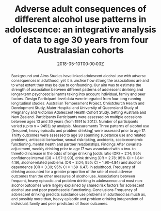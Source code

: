 ﻿---
abstract: "Background and Aims
Studies have linked adolescent alcohol use with adverse consequences in adulthood, yet it is unclear how strong the associations are and to what extent they may be due to confounding. Our aim was to estimate the strength of association between different patterns of adolescent drinking and longer‐term psychosocial harms taking into account individual, family and peer factors.
Design
Participant‐level data were integrated from four long‐running longitudinal studies: Australian Temperament Project, Christchurch Health and Development Study, Mater Hospital and University of Queensland Study of Pregnancy and Victorian Adolescent Health Cohort Study.
Setting
Australia and New Zealand.
Participants
Participants were assessed on multiple occasions between ages 13 and 30 years (from 1991 to 2012). Number of participants varied (up to n = 9453) by analysis.
Measurements
Three patterns of alcohol use (frequent, heavy episodic and problem drinking) were assessed prior to age 17. Thirty outcomes were assessed to age 30 spanning substance use and related problems, antisocial behaviour, sexual risk‐taking, accidents, socio‐economic functioning, mental health and partner relationships.
Findings
After covariate adjustment, weekly drinking prior to age 17 was associated with a two‐ to threefold increase in the odds of binge drinking [odds ratio (OR) = 2.14; 95% confidence interval (CI) = 1.57–2.90], drink driving (OR = 2.78; 95% CI = 1.84–4.19), alcohol‐related problems (OR = 3.04; 95% CI = 1.90–4.84) and alcohol dependence (OR = 3.30; 95% CI = 1.69–6.47) in adulthood. Frequency of drinking accounted for a greater proportion of the rate of most adverse outcomes than the other measures of alcohol use. Associations between frequent, heavy episodic and problem drinking in adolescence and most non‐alcohol outcomes were largely explained by shared risk factors for adolescent alcohol use and poor psychosocial functioning.
Conclusions
Frequency of adolescent drinking predicts substance use problems in adulthood as much as, and possibly more than, heavy episodic and problem drinking independent of individual, family and peer predictors of those outcomes."
authors:
- Edmund Silins
- L John Horwood
- Jake M Najman
- George C Patton
- John W Toumbourou
- Craig A. Olsson
- Delyse M Hutchinson
- Louisa Degenhardt
- David Fergusson
- Denise Becker
- Joseph M Boden
- Rohan Borschmann
- Maria Plotnikova
- George J Youssef
- Robert J Tait
- admin
- Wayne D Hall
- Richard P Mattick
- for the Cannabis Cohorts Research Consortium
date: "2018-05-10T00:00:00Z"
doi: "10.1111/add.14263"
featured: false
image:
  caption: 'Image credit: [**DRINKWISE**]'
  focal_point: ""
  preview_only: false
projects: []
publication: 'Addiction 113(10)'
publication_short: ""
publication_types:
- "2"
publishDate: "2018-05-10T00:00:00Z"
summary: An analysis of the association between parental supply of alcohol and drinking pattersn across adolescence.
tags:
- Source Themes
url_source: "https://onlinelibrary.wiley.com/doi/abs/10.1111/add.14263"
title: "Adverse adult consequences of different alcohol use patterns in adolescence: an integrative analysis of data to age 30 years from four Australasian cohorts"
---

